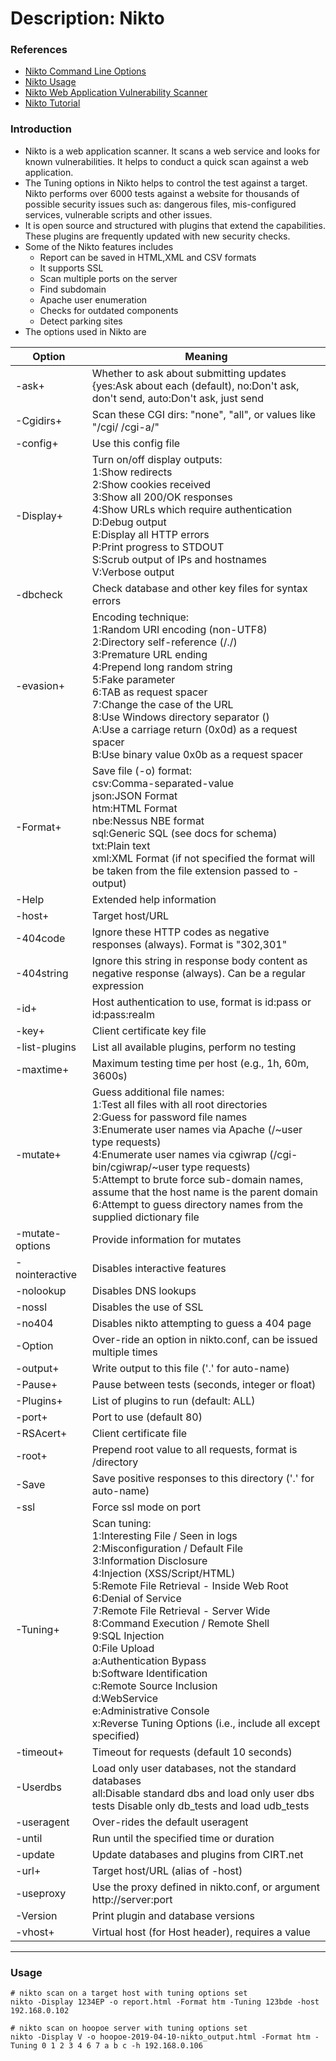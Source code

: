 # Description: Nikto 

### References
* [Nikto Command Line Options](https://cirt.net/nikto2-docs/options.html)
* [Nikto Usage](https://cirt.net/nikto2-docs/usage.html)
* [Nikto Web Application Vulnerability Scanner](https://resources.infosecinstitute.com/introduction-nikto-web-application-vulnerability-scanner/#gref)
* [Nikto Tutorial](https://hackertarget.com/nikto-tutorial/)

### Introduction
* Nikto is a web application scanner. It scans a web service and looks for known vulnerabilities. It helps to conduct a 
  quick scan against a web application. 
* The Tuning options in Nikto helps to control the test against a target. Nikto performs over 6000 tests against a 
  website for thousands of possible security issues such as: dangerous files, mis-configured services, vulnerable 
  scripts and other issues. 
* It is open source and structured with plugins that extend the capabilities. These plugins are frequently updated with 
  new security checks.
* Some of the Nikto features includes
    - Report can be saved in HTML,XML and CSV formats
    - It supports SSL
    - Scan multiple ports on the server
    - Find subdomain
    - Apache user enumeration
    - Checks for outdated components
    - Detect parking sites
* The options used in Nikto are

 | Option          | Meaning                                                                                                                                                                                                                                                                                                                                                                                                                                                                                                                                              |
 |-----------------|-------------------------------------------------------------------------------------------------------------------------------------------------------------------------------------------------------------------------------------------------------------------------------------------------------------------------------------------------------------------------------------------------------------------------------------------------------------------------------------------------------------------------------------------------|
 | -ask+           | Whether to ask about submitting updates {yes:Ask about each (default), no:Don't ask, don't send, auto:Don't ask, just send                                                                                                                                                                                                                                                                                                                                                                                                                      |
 | -Cgidirs+       | Scan these CGI dirs: "none", "all", or values like "/cgi/ /cgi-a/"                                                                                                                                                                                                                                                                                                                                                                                                                                                                              |
 | -config+        | Use this config file                                                                                                                                                                                                                                                                                                                                                                                                                                                                                                                            |
 | -Display+       | Turn on/off display outputs: <br>1:Show redirects<br>2:Show cookies received<br>3:Show all 200/OK responses<br>4:Show URLs which require authentication<br>D:Debug output<br>E:Display all HTTP errors<br>P:Print progress to STDOUT<br>S:Scrub output of IPs and hostnames<br>V:Verbose output                                                                                                                                                                                                                                                 |
 | -dbcheck        | Check database and other key files for syntax errors                                                                                                                                                                                                                                                                                                                                                                                                                                                                                            |
 | -evasion+       | Encoding technique: <br>1:Random URI encoding (non-UTF8)<br>2:Directory self-reference (/./)<br>3:Premature URL ending<br>4:Prepend long random string<br>5:Fake parameter<br>6:TAB as request spacer<br>7:Change the case of the URL<br>8:Use Windows directory separator (\)<br>A:Use a carriage return (0x0d) as a request spacer<br>B:Use binary value 0x0b as a request spacer                                                                                                                                                             |
 | -Format+        | Save file (-o) format: <br>csv:Comma-separated-value<br>json:JSON Format<br>htm:HTML Format<br>nbe:Nessus NBE format<br>sql:Generic SQL (see docs for schema)<br>txt:Plain text<br>xml:XML Format (if not specified the format will be taken from the file extension passed to -output)                                                                                                                                                                                                                                                         |
 | -Help           | Extended help information                                                                                                                                                                                                                                                                                                                                                                                                                                                                                                                       |
 | -host+          | Target host/URL                                                                                                                                                                                                                                                                                                                                                                                                                                                                                                                                 |
 | -404code        | Ignore these HTTP codes as negative responses (always). Format is "302,301"                                                                                                                                                                                                                                                                                                                                                                                                                                                                     |
 | -404string      | Ignore this string in response body content as negative response (always). Can be a regular expression                                                                                                                                                                                                                                                                                                                                                                                                                                          |
 | -id+            | Host authentication to use, format is id:pass or id:pass:realm                                                                                                                                                                                                                                                                                                                                                                                                                                                                                  |
 | -key+           | Client certificate key file                                                                                                                                                                                                                                                                                                                                                                                                                                                                                                                     |
 | -list-plugins   | List all available plugins, perform no testing                                                                                                                                                                                                                                                                                                                                                                                                                                                                                                  |
 | -maxtime+       | Maximum testing time per host (e.g., 1h, 60m, 3600s)                                                                                                                                                                                                                                                                                                                                                                                                                                                                                            |
 | -mutate+        | Guess additional file names: <br>1:Test all files with all root directories<br>2:Guess for password file names<br>3:Enumerate user names via Apache (/~user type requests)<br>4:Enumerate user names via cgiwrap (/cgi-bin/cgiwrap/~user type requests)<br>5:Attempt to brute force sub-domain names, assume that the host name is the parent domain<br>6:Attempt to guess directory names from the supplied dictionary file                                                                                                                    |
 | -mutate-options | Provide information for mutates                                                                                                                                                                                                                                                                                                                                                                                                                                                                                                                 |
 | -nointeractive  | Disables interactive features                                                                                                                                                                                                                                                                                                                                                                                                                                                                                                                   |
 | -nolookup       | Disables DNS lookups                                                                                                                                                                                                                                                                                                                                                                                                                                                                                                                            |
 | -nossl          | Disables the use of SSL                                                                                                                                                                                                                                                                                                                                                                                                                                                                                                                         |
 | -no404          | Disables nikto attempting to guess a 404 page                                                                                                                                                                                                                                                                                                                                                                                                                                                                                                   |
 | -Option         | Over-ride an option in nikto.conf, can be issued multiple times                                                                                                                                                                                                                                                                                                                                                                                                                                                                                 |
 | -output+        | Write output to this file ('.' for auto-name)                                                                                                                                                                                                                                                                                                                                                                                                                                                                                                   |
 | -Pause+         | Pause between tests (seconds, integer or float)                                                                                                                                                                                                                                                                                                                                                                                                                                                                                                 |
 | -Plugins+       | List of plugins to run (default: ALL)                                                                                                                                                                                                                                                                                                                                                                                                                                                                                                           |
 | -port+          | Port to use (default 80)                                                                                                                                                                                                                                                                                                                                                                                                                                                                                                                        |
 | -RSAcert+       | Client certificate file                                                                                                                                                                                                                                                                                                                                                                                                                                                                                                                         |
 | -root+          | Prepend root value to all requests, format is /directory                                                                                                                                                                                                                                                                                                                                                                                                                                                                                        |
 | -Save           | Save positive responses to this directory ('.' for auto-name)                                                                                                                                                                                                                                                                                                                                                                                                                                                                                   |
 | -ssl            | Force ssl mode on port                                                                                                                                                                                                                                                                                                                                                                                                                                                                                                                          |
 | -Tuning+        | Scan tuning: <br>1:Interesting File / Seen in logs<br>2:Misconfiguration / Default File<br>3:Information Disclosure<br>4:Injection (XSS/Script/HTML)<br>5:Remote File Retrieval - Inside Web Root<br>6:Denial of Service<br>7:Remote File Retrieval - Server Wide<br>8:Command Execution / Remote Shell<br>9:SQL Injection<br>0:File Upload<br>a:Authentication Bypass<br>b:Software Identification<br>c:Remote Source Inclusion<br>d:WebService<br>e:Administrative Console<br>x:Reverse Tuning Options (i.e., include all except specified)   |
 | -timeout+       | Timeout for requests (default 10 seconds)                                                                                                                                                                                                                                                                                                                                                                                                                                                                                                       |
 | -Userdbs        | Load only user databases, not the standard databases<br>all:Disable standard dbs and load only user dbs<br>tests Disable only db_tests and load udb_tests                                                                                                                                                                                                                                                                                                                                                                                       |
 | -useragent      | Over-rides the default useragent                                                                                                                                                                                                                                                                                                                                                                                                                                                                                                                |
 | -until          | Run until the specified time or duration                                                                                                                                                                                                                                                                                                                                                                                                                                                                                                        |
 | -update         | Update databases and plugins from CIRT.net                                                                                                                                                                                                                                                                                                                                                                                                                                                                                                      |
 | -url+           | Target host/URL (alias of -host)                                                                                                                                                                                                                                                                                                                                                                                                                                                                                                                |
 | -useproxy       | Use the proxy defined in nikto.conf, or argument http://server:port                                                                                                                                                                                                                                                                                                                                                                                                                                                                             |
 | -Version        | Print plugin and database versions                                                                                                                                                                                                                                                                                                                                                                                                                                                                                                              |
 | -vhost+         | Virtual host (for Host header), requires a value                                                                                                                                                                                                                                                                                                                                                                                                                                                                                              |
 -------------------------------------------------------------------------------------------------------------------------------------------------------------------------------------------------------------------------------------------------------------------------------------------------------------------------------------------------------------------------------------------------------------------------------------------------------------------------------------------------------------------------------------------------------------------
### Usage
```
# nikto scan on a target host with tuning options set
nikto -Display 1234EP -o report.html -Format htm -Tuning 123bde -host 192.168.0.102

# nikto scan on hoopoe server with tuning options set
nikto -Display V -o hoopoe-2019-04-10-nikto_output.html -Format htm -Tuning 0 1 2 3 4 6 7 a b c -h 192.168.0.106
```
